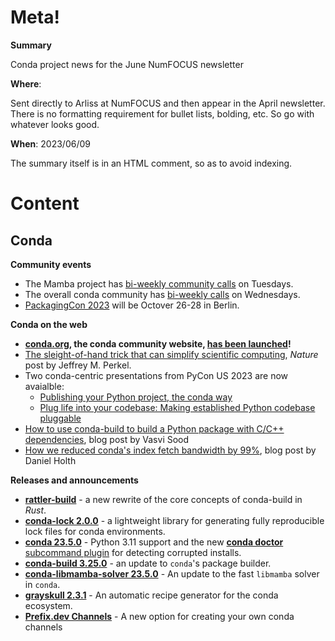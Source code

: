 # Meta!

**Summary**

Conda project news for the June NumFOCUS newsletter

**Where**:

Sent directly to Arliss at NumFOCUS and then appear in the April newsletter. There is no formatting requirement for bullet lists, bolding, etc.  So go with whatever looks good.

**When**: 2023/06/09

The summary itself is in an HTML comment, so as to avoid indexing.

# Content

## Conda

**Community events**

* The Mamba project has [bi-weekly community calls](https://hackmd.io/iOgkxNMpTea6lWczjCov9Q?view) on Tuesdays.
* The overall conda community has [bi-weekly calls](https://hackmd.io/@conda-community?tags=%5B%22meeting-notes%22%5D) on Wednesdays.
* [PackagingCon 2023](https://packaging-con.org/) will be Octover 26-28 in Berlin.

**Conda on the web**

* **[conda.org](https://conda.org/), the conda community website, [has been launched](https://conda.org/blog/2022-04-27-welcome-to-conda-dot-org)!**
* [The sleight-of-hand trick that can simplify scientific computing](https://www.nature.com/articles/d41586-023-01469-0, ), *Nature* post by Jeffrey M. Perkel.
* Two conda-centric presentations from PyCon US 2023 are now avaialble:
    * [Publishing your Python project, the conda way](https://youtu.be/NSgTFf40vHQ)
    * [Plug life into your codebase: Making established Python codebase pluggable](https://youtu.be/OeSv0_HesaU)
* [How to use conda-build to build a Python package with C/C++ dependencies](https://conda.org/blog/2023-05-18-how-to-use-conda-build), blog post by Vasvi Sood
* [How we reduced conda's index fetch bandwidth by 99%](https://conda.org/blog/2023-05-05-how-we-reduced-the-conda-index-fetch-bandwidth), blog post by Daniel Holth

**Releases and announcements**

* [**rattler-build**](https://prefix.dev/blog/the_new_rattler_build) - a new rewrite of the core concepts of conda-build in *Rust*.
* **[conda-lock 2.0.0](https://github.com/conda/conda-lock/releases/tag/v2.0.0)** - a lightweight library for generating fully reproducible lock files for conda environments.
* **[conda 23.5.0](https://conda.org/blog/2023-05-31-may-2023-releases#changes-in-conda)** - Python 3.11 support and the new [**conda doctor** subcommand plugin](https://conda.org/blog/2023-06-01-conda-doctor) for detecting corrupted installs.
* **[conda-build 3.25.0](https://conda.org/blog/2023-05-31-may-2023-releases#changes-in-conda-build)** - an update to `conda`'s package builder.
* **[conda-libmamba-solver 23.5.0](https://conda.org/blog/2023-05-31-may-2023-releases#changes-in-conda-libmamba-solver)** - An update to the fast `libmamba` solver in `conda`.
* **[grayskull 2.3.1](https://github.com/conda/grayskull/releases/tag/v2.3.1)** - An automatic recipe generator for the conda ecosystem.
* **[Prefix.dev Channels](https://prefix.dev/blog/introducing_channels)** - A new option for creating your own conda channels

